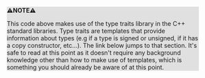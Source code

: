 <div style="margin:2em; background-color: #e0e0e0;">

<strong>⚠️NOTE️️️⚠️</strong>

This code above makes use of the type traits library in the C++ standard libraries. Type traits are templates that provide information about types (e.g if a type is signed or unsigned, if it has a copy constructor, etc...). The link below jumps to that section. It's safe to read at this point as it doesn't require any background knowledge other than how to make use of templates, which is something you should already be aware of at this point.
</div>


